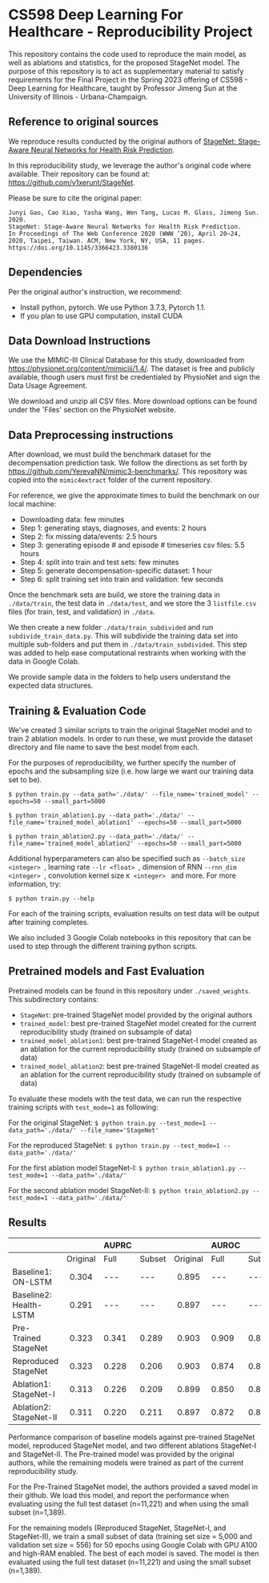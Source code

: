 # CS598 Deep Learning For Healthcare - Reproducibility Project

This repository contains the code used to reproduce the main model, as well as ablations and statistics, for the proposed StageNet model. The purpose of this repository is to act as supplementary material to satisfy requirements for the Final Project in the Spring 2023 offering of CS598 - Deep Learning for Healthcare, taught by Professor Jimeng Sun at the University of Illinois - Urbana-Champaign.

## Reference to original sources

We reproduce results conducted by the original authors of [StageNet: Stage-Aware Neural Networks for Health Risk Prediction](https://arxiv.org/pdf/2001.10054.pdf).

In this reproducibility study, we leverage the author's original code where available. Their repository can be found at: https://github.com/v1xerunt/StageNet.

Please be sure to cite the original paper:
```
Junyi Gao, Cao Xiao, Yasha Wang, Wen Tang, Lucas M. Glass, Jimeng Sun. 2020. 
StageNet: Stage-Aware Neural Networks for Health Risk Prediction. 
In Proceedings of The Web Conference 2020 (WWW ’20), April 20–24, 2020, Taipei, Taiwan. ACM, New York, NY, USA, 11 pages. 
https://doi.org/10.1145/3366423.3380136
```

## Dependencies

Per the original author's instruction, we recommend:
* Install python, pytorch. We use Python 3.7.3, Pytorch 1.1.
* If you plan to use GPU computation, install CUDA

## Data Download Instructions

We use the MIMIC-III Clinical Database for this study, downloaded from https://physionet.org/content/mimiciii/1.4/. The dataset is free and publicly available, though users must first be credentialed by PhysioNet and sign the Data Usage Agreement.

We download and unzip all CSV files. More download options can be found under the 'Files' section on the PhysioNet website.

## Data Preprocessing instructions

After download, we must build the benchmark dataset for the decompensation prediction task. We follow the directions as set forth by https://github.com/YerevaNN/mimic3-benchmarks/. This repository was copied into the ```mimic4extract``` folder of the current repository.

For reference, we give the approximate times to build the benchmark on our local machine:
* Downloading data: few minutes
* Step 1: generating stays, diagnoses, and events: 2 hours
* Step 2: fix missing data/events: 2.5 hours
* Step 3: generating episode # and episode # timeseries csv files: 5.5 hours
* Step 4: split into train and test sets: few minutes
* Step 5: generate decompensation-specific dataset: 1 hour
* Step 6: split training set into train and validation: few seconds

Once the benchmark sets are build, we store the training data in ```./data/train```, the test data in ```./data/test```, and we store the 3 ```listfile.csv``` files (for train, test, and validation) in ```./data```.

We then create a new folder ```./data/train_subdivided``` and run ```subdivide_train_data.py```. This will subdivide the training data set into multiple sub-folders and put them in ```./data/train_subdivided```. This step was added to help ease computational restraints when working with the data in Google Colab.

We provide sample data in the folders to help users understand the expected data structures.

## Training & Evaluation Code

We've created 3 similar scripts to train the original StageNet model and to train 2 ablation models. In order to run these, we must provide the dataset directory and file name to save the best model from each. 

For the purposes of reproducibility, we further specify the number of epochs and the subsampling size (i.e. how large we want our training data set to be).

```$ python train.py --data_path='./data/' --file_name='trained_model' --epochs=50 --small_part=5000 ```

```$ python train_ablation1.py --data_path='./data/' --file_name='trained_model_ablation1' --epochs=50 --small_part=5000 ```

```$ python train_ablation2.py --data_path='./data/' --file_name='trained_model_ablation2' --epochs=50 --small_part=5000 ```

Additional hyperparameters can also be specified such as ```--batch_size <integer> ```, learning rate ```--lr <float> ```, dimension of RNN ```--rnn_dim <integer> ```, convolution kernel size ```K <integer> ``` and more. For more information, try:

```$ python train.py --help```

For each of the training scripts, evaluation results on test data will be output after training completes.

We also included 3 Google Colab notebooks in this repository that can be used to step through the different training python scripts.

## Pretrained models and Fast Evaluation

Pretrained models can be found in this repository under ```./saved_weights```. This subdirectory contains:
* ```StageNet```: pre-trained StageNet model provided by the original authors
* ```trained_model```: best pre-trained StageNet model created for the current reproducibility study (trained on subsample of data)
* ```trained_model_ablation1```: best pre-trained StageNet-I model created as an ablation for the current reproducibility study (trained on subsample of data)
* ```trained_model_ablation2```: best pre-trained StageNet-II model created as an ablation for the current reproducibility study (trained on subsample of data)

To evaluate these models with the test data, we can run the respective training scripts with ```test_mode=1``` as following:

For the original StageNet:
```$ python train.py --test_mode=1 --data_path='./data/' --file_name='StageNet'```

For the reproduced StageNet:
```$ python train.py --test_mode=1 --data_path='./data/' ```

For the first ablation model StageNet-I:
```$ python train_ablation1.py --test_mode=1 --data_path='./data/' ```

For the second ablation model StageNet-II:
```$ python train_ablation2.py --test_mode=1 --data_path='./data/' ```

## Results

|                        |          | AUPRC |        |          | AUROC |        |          | min(Re,P+) |        |
|------------------------|:--------:|-------|--------|:--------:|-------|--------|:--------:|------------|--------|
|                        | Original | Full  | Subset | Original | Full  | Subset | Original | Full       | Subset |
| Baseline1: ON-LSTM     | 0.304    | ---   | ---    | 0.895    | ---   | ---    | 0.343    | ---        | ---    |
| Baseline2: Health-LSTM | 0.291    | ---   | ---    | 0.897    | ---   | ---    | 0.325    | ---        | ---    |
| Pre-Trained StageNet   | 0.323    | 0.341 | 0.289  | 0.903    | 0.909 | 0.890  | 0.372    | 0.390      | 0.347  |
| Reproduced StageNet    | 0.323    | 0.228 | 0.206  | 0.903    | 0.874 | 0.842  | 0.372    | 0.292      | 0.280  |
| Ablation1: StageNet-I  | 0.313    | 0.226 | 0.209  | 0.899    | 0.850 | 0.838  | 0.360    | 0.315      | 0.279  |
| Ablation2: StageNet-II | 0.311    | 0.220 | 0.211  | 0.897    | 0.872 | 0.844  | 0.358    | 0.287      | 0.280  |

Performance comparison of baseline models against pre-trained StageNet model, reproduced StageNet model, and two different ablations StageNet-I and StageNet-II. The Pre-trained model was provided by the original authors, while the remaining models were trained as part of the current reproducibility study.

For the Pre-Trained StageNet model, the authors provided a saved model in their github. We load this model, and report the performance when evaluating using the full test dataset (n=11,221) and when using the small subset (n=1,389).

For the remaining models (Reproduced StageNet, StageNet-I, and StageNet-II), we train a small subset of data (training set size = 5,000 and validation set size = 556) for 50 epochs using Google Colab with GPU A100 and high-RAM enabled. The best of each model is saved. The model is then evaluated using the full test dataset (n=11,221) and using the small subset (n=1,389). 
